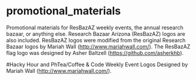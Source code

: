 # promotional_materials
Promotional materials for ResBazAZ weekly events, the annual research bazaar, or anything else. Research Bazaar Arizona (ResBazAZ) logos are also included. ResBazAZ logos were modified from the original Research Bazaar logos by Mariah Wall (http://www.mariahwall.com/). The ResBazAZ flag logo was designed by Asher Baltzell (https://github.com/asherkhb).

#Hacky Hour and PhTea/Coffee & Code Weekly Event Logos
Designed by Mariah Wall (http://www.mariahwall.com/). 
